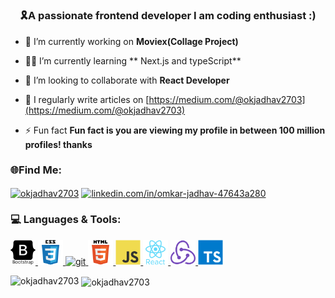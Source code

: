 <h1 align="center"> </h1>
<h3 align="center">🎗️A passionate frontend developer I am coding enthusiast :)</h3>


- 🔭 I’m currently working on **Moviex(Collage Project)**

- 👨‍💻 I’m currently learning ** Next.js and typeScript**

- 👯 I’m looking to collaborate with **React Developer**

- 📝 I regularly write articles on [https://medium.com/@okjadhav2703](https://medium.com/@okjadhav2703)

- ⚡ Fun fact **Fun fact is you are viewing my profile in between 100 million profiles! thanks**

<h3 align="left">🌐Find Me:</h3>
<p align="left">
<a href="https://twitter.com/okjadhav2703" target="blank"><img align="center" src="https://raw.githubusercontent.com/rahuldkjain/github-profile-readme-generator/master/src/images/icons/Social/twitter.svg" alt="okjadhav2703" height="30" width="40" /></a>
<a href="https://linkedin.com/in/linkedin.com/in/omkar-jadhav-47643a280" target="blank"><img align="center" src="https://raw.githubusercontent.com/rahuldkjain/github-profile-readme-generator/master/src/images/icons/Social/linked-in-alt.svg" alt="linkedin.com/in/omkar-jadhav-47643a280" height="30" width="40" /></a>
</p>

<h3 align="left">💻 Languages & Tools:</h3>
<p align="left"> <a href="https://getbootstrap.com" target="_blank" rel="noreferrer"> <img src="https://raw.githubusercontent.com/devicons/devicon/master/icons/bootstrap/bootstrap-plain-wordmark.svg" alt="bootstrap" width="40" height="40"/> </a> <a href="https://www.w3schools.com/css/" target="_blank" rel="noreferrer"> <img src="https://raw.githubusercontent.com/devicons/devicon/master/icons/css3/css3-original-wordmark.svg" alt="css3" width="40" height="40"/> </a> <a href="https://git-scm.com/" target="_blank" rel="noreferrer"> <img src="https://www.vectorlogo.zone/logos/git-scm/git-scm-icon.svg" alt="git" width="40" height="40"/> </a> <a href="https://www.w3.org/html/" target="_blank" rel="noreferrer"> <img src="https://raw.githubusercontent.com/devicons/devicon/master/icons/html5/html5-original-wordmark.svg" alt="html5" width="40" height="40"/> </a> <a href="https://developer.mozilla.org/en-US/docs/Web/JavaScript" target="_blank" rel="noreferrer"> <img src="https://raw.githubusercontent.com/devicons/devicon/master/icons/javascript/javascript-original.svg" alt="javascript" width="40" height="40"/> </a> <a href="https://reactjs.org/" target="_blank" rel="noreferrer"> <img src="https://raw.githubusercontent.com/devicons/devicon/master/icons/react/react-original-wordmark.svg" alt="react" width="40" height="40"/> </a> <a href="https://redux.js.org" target="_blank" rel="noreferrer"> <img src="https://raw.githubusercontent.com/devicons/devicon/master/icons/redux/redux-original.svg" alt="redux" width="40" height="40"/> </a> <a href="https://www.typescriptlang.org/" target="_blank" rel="noreferrer"> <img src="https://raw.githubusercontent.com/devicons/devicon/master/icons/typescript/typescript-original.svg" alt="typescript" width="40" height="40"/> </a> </p>

<p><img align="left" src="https://github-readme-stats.vercel.app/api/top-langs?username=okjadhav2703&show_icons=true&locale=en&layout=compact" alt="okjadhav2703" /></p>

<p>&nbsp;<img align="center" src="https://github-readme-stats.vercel.app/api?username=okjadhav2703&show_icons=true&locale=en" alt="okjadhav2703" /></p>
